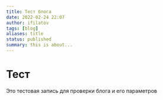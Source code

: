 ```yaml
---
title: Тест блога
date: 2022-02-24 22:07
author: ifilatov  
tags: [blog]
aliases: title
status: published  
summary: this is about...
---
```


# Тест

Это тестовая запись для проверки блога и его параметров